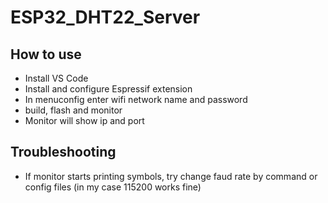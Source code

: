 # ESP32_DHT22_Server

## How to use
* Install VS Code
* Install and configure Espressif extension
* In menuconfig enter wifi network name and password
* build, flash and monitor
* Monitor will show ip and port

## Troubleshooting

* If monitor starts printing symbols, try change faud rate by command or config files (in my case 115200 works fine)
